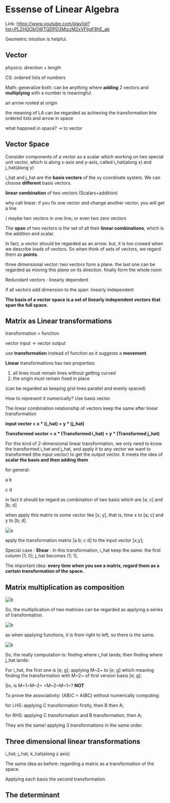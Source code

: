 # Essense of Linear Algebra 



Link: https://www.youtube.com/playlist?list=PLZHQObOWTQDPD3MizzM2xVFitgF8hE_ab

Geometric intuition is helpful.

## Vector

physics: direction + length

CS: ordered lists of numbers

Math: generalize both: can be anything where **adding** 2 vectors and **multiplying** with a number is meaningful.



an arrow rooted at origin

the meaning of LA can be regarded as achieving the transformation btw ordered lists and arrow in space

what happned in space? -> to vector



## Vector Space

Consider components of a vector as a scalar which working on two special unit vector, which is along x-axis and y-axis, called i_hat(along x) and j_hat(along y)

i_hat and j_hat are the **basis vectors** of the xy coordinate system. We can choose **different** basis vectors.

**linear combination** of two vectors (Scalars+addition)

why call linear: if you fix one vector and change another vector, you will get a line

( maybe two vectors in one line; or even two zero vectors

The **span** of two vectors is the set of all their **linear combinations**, which is the addition and scalar.

In fact, a vector should be regarded as an arrow. but, it is too crowed when we describe loads of vectors. So when think of sets of vectors, we regard them as **points**. 

three dimensional vector: two vectors form a  plane. the last one can be regarded as moving this plane on its direction. finally form the whole room

Redundant vectors : linearly dependent

if all vectors add dimension to the span: linearly independent

**The basis of a vector space is a set of linearly independent vectors that span the full space.**



## Matrix as Linear transformations



transformation = function

vector input -> vector output

use **transformation** instead of function as it suggests a **movement**.

**Linear** transformations has two properties:

1. all lines must remain lines without getting curved
2. the origin must remain fixed in place

(can be regarded as keeping grid lines parallel and evenly spaced)

How to represent it numerically? Use basis vector.

The linear combination relationship of vectors keep the same after linear transformation

**input vector = x * (i_hat) + y * (j_hat)**

**Transformed vector = x * (Transformed i_hat) + y * (Transformed j_hat)**

For this kind of 2-dimensional linear transformation, we only need to know the transformed i_hat and j_hat, and apply it to any vector we want to transformed (the input vector) to get the output vector. It meets the idea of **scalar the basis and then adding them**

for general:

a b

c d

in fact it should be regard as combination of two basis which are [a; c] and [b; d]

when apply this matrix to some vector like [x; y], that is, time x to [a; c] and y to [b; d]

![a](D:\git\LittleSkillNotes\math\a.png)



apply the transformation matrix [a b; c d] to the input vector [x;y];



Special case : **Shear** : In this transformation, i_hat keep the same: the first column [1; 0]; j_hat becomes [1; 1];

The important idea: **every time when you see a matrix, regard them as a certain transformation of the space.**



## Matrix multiplication as composition

![b](D:\git\LittleSkillNotes\math\b.png)



So, the multiplication of two matrices can be regarded as applying a series of transformation. 

![b](D:\git\LittleSkillNotes\math\c.png)

as when applying functions, it is from right to left, so there is the same.

![b](D:\git\LittleSkillNotes\math\d.png)

So, the really computation is: finding where i_hat lands; then finding where j_hat lands:

For i_hat, the first one is [e; g]; applying M~2~ to [e; g] which meaning finding the transformation with M~2~ of first version basis [e; g]; 



So, is M~1~M~2~ =M~2~M~1~? **NOT**



To prove the associativity: (AB)C = A(BC) without numerically computing:

for LHS: applying C transformation firstly, then B then A;

for RHS: applying C transformation and B transformation, then A;

They are the same! applying 3 transformations in the same order.



## Three dimensional linear transformations

i_hat; j_hat; k_hat(along z axis)

The same idea as before: regarding a matrix as a transformation of the space.

Applying each basis the second transformation.



## The determinant







